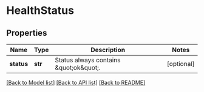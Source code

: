 # HealthStatus


## Properties
Name | Type | Description | Notes
------------ | ------------- | ------------- | -------------
**status** | **str** | Status always contains \&quot;ok\&quot;. | [optional] 

[[Back to Model list]](../README.md#documentation-for-models) [[Back to API list]](../README.md#documentation-for-api-endpoints) [[Back to README]](../README.md)


